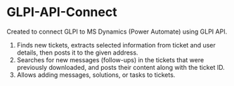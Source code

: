 # GLPI-API-Connect
Created to connect GLPI to MS Dynamics (Power Automate) using GLPI API.

1. Finds new tickets, extracts selected information from ticket and user details, then posts it to the given address.
2. Searches for new messages (follow-ups) in the tickets that were previously downloaded, and posts their content along with the ticket ID.
3. Allows adding messages, solutions, or tasks to tickets.
